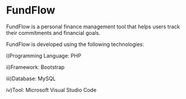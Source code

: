 # FundFlow

FundFlow is a personal finance management tool that helps users track their commitments and financial goals.

FundFlow is developed using the following technologies:

i)Programming Language: PHP

ii)Framework: Bootstrap

iii)Database: MySQL

iv)Tool: Microsoft Visual Studio Code
